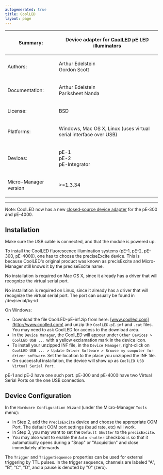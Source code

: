 ```yaml
---
autogenerated: true
title: CoolLED
layout: page
---
```


<table>
<thead>
<tr class="header">
<th><p>Summary:</p></th>
<th><p>Device adapter for <a href="http://www.CoolLED.com">CoolLED</a> pE LED illuminators</p></th>
</tr>
</thead>
<tbody>
<tr class="odd">
<td><p>Authors:</p></td>
<td><p>Arthur Edelstein<br />
Gordon Scott</p></td>
</tr>
<tr class="even">
<td><p>Documentation:</p></td>
<td><p>Arthur Edelstein<br />
Pariksheet Nanda</p></td>
</tr>
<tr class="odd">
<td><p>License:</p></td>
<td><p>BSD</p></td>
</tr>
<tr class="even">
<td><p>Platforms:</p></td>
<td><p>Windows, Mac OS X, Linux (uses virtual serial interface over USB)</p></td>
</tr>
<tr class="odd">
<td><p>Devices:</p></td>
<td><p>pE-1<br />
pE-2<br />
pE-Integrator</p></td>
</tr>
<tr class="even">
<td><p>Micro-Manager version</p></td>
<td><p>&gt;=1.3.34</p></td>
</tr>
</tbody>
</table>

------------------------------------------------------------------------

Note: CoolLED now has a new [closed-source device
adapter](http://www.coolled.com/wp-content/uploads/2014/04/media/MicroManager-Software-Summary-Sheet-R3.pdf)
for the pE-300 and pE-4000.

## Installation

Make sure the USB cable is connected, and that the module is powered up.

To install the CoolLED fluorescence illumination systems (pE-1, pE-2,
pE-300, pE-4000), one has to choose the preciseExcite device. This is
because CoolLED's original product was known as precisExcite and
Micro-Manager still knows it by the preciseExcite name.

No installation is required on Mac OS X, since it already has a driver
that will recognize the virtual serial port.

No installation is required on Linux, since it already has a driver that
will recognize the virtual serial port. The port can usually be found in
/dev/serial/by-id

On Windows:

-   Download the file CoolLED-pE-inf.zip from here:
    [www.coolled.com](http://www.coolled.com) and unzip the
    `CoolLED-pE.inf` and `.cat` files. You may need to ask CoolLED for
    access to the download area.
-   In the `Device Manager`, the CoolLED will appear under
    `Other Devices > CoolLED USB ...` with a yellow exclamation mark in
    the device icon.
-   To install your unzipped INF file, in the `Device Manager`,
    right-click on
    `CoolLED USB ... > Update Driver Software > Browse my computer for driver software`.
    Set the location to the place you unzipped the INF file.
-   On successful installation, the device will show up as
    `CoolLED USB Virtual Serial Port`.

pE-1 and pE-2 have one such port. pE-300 and pE-4000 have two Virtual
Serial Ports on the one USB connection.

## Device Configuration

In the `Hardware Configuration Wizard` (under the Micro-Manager `Tools`
menu):

-   In Step 2, add the `PrecisExcite` device and choose the appropriate
    COM Port. The default COM port settings (baud rate, etc) will work.
-   In Step 3, you may want to set the `Default Shutter` to the
    `precisExcite`.
-   You may also want to enable the `Auto shutter` checkbox is so that
    it automatically opens during a "Snap" or "Acquisition" and close
    immediately afterwards.

The `Trigger` and `TriggerSequence` properties can be used for external
triggering by TTL pulses. In the trigger sequence, channels are labeled
"A", "B", "C", "D", and a pause is denoted by "0" (zero).

